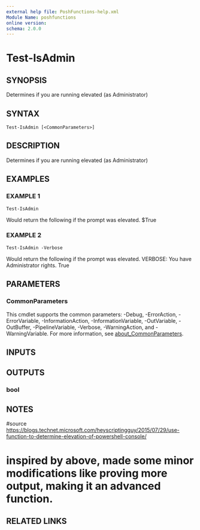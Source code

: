 ```yaml
---
external help file: PoshFunctions-help.xml
Module Name: poshfunctions
online version:
schema: 2.0.0
---
```


# Test-IsAdmin

## SYNOPSIS
Determines if you are running elevated (as Administrator)

## SYNTAX

```
Test-IsAdmin [<CommonParameters>]
```

## DESCRIPTION
Determines if you are running elevated (as Administrator)

## EXAMPLES

### EXAMPLE 1
```
Test-IsAdmin
```

Would return the following if the prompt was elevated.
$True

### EXAMPLE 2
```
Test-IsAdmin -Verbose
```

Would return the following if the prompt was elevated.
VERBOSE: You have Administrator rights.
True

## PARAMETERS

### CommonParameters
This cmdlet supports the common parameters: -Debug, -ErrorAction, -ErrorVariable, -InformationAction, -InformationVariable, -OutVariable, -OutBuffer, -PipelineVariable, -Verbose, -WarningAction, and -WarningVariable. For more information, see [about_CommonParameters](http://go.microsoft.com/fwlink/?LinkID=113216).

## INPUTS

## OUTPUTS

### bool
## NOTES
#source https://blogs.technet.microsoft.com/heyscriptingguy/2015/07/29/use-function-to-determine-elevation-of-powershell-console/
# inspired by above, made some minor modifications like proving more output, making it an advanced function.

## RELATED LINKS
